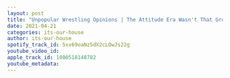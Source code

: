 ```yaml
---
layout: post
title: "Unpopular Wrestling Opinions | The Attitude Era Wasn't That Great And More |#28"
date: 2021-04-21
categories: its-our-house
author: its-our-house
spotify_track_id: 5xx69oaNz5dX2cLOwJs22g
youtube_video_id: 
apple_track_id: 1000518148782
youtube_metadata: 
---
```


